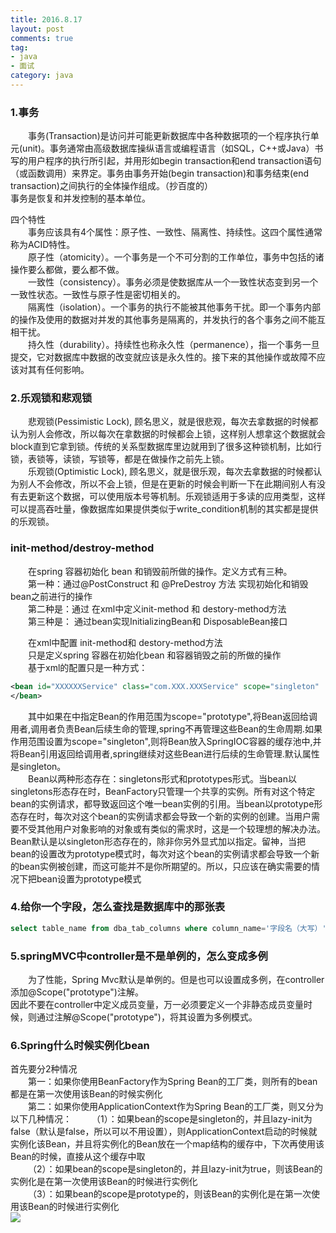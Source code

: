 ```yaml
---
title: 2016.8.17
layout: post
comments: true
tag: 
- java
- 面试
category: java
---
```


### 1.事务
&ensp;&ensp;&ensp;&ensp;事务(Transaction)是访问并可能更新数据库中各种数据项的一个程序执行单元(unit)。事务通常由高级数据库操纵语言或编程语言（如SQL，C++或Java）书写的用户程序的执行所引起，并用形如begin transaction和end transaction语句（或函数调用）来界定。事务由事务开始(begin transaction)和事务结束(end transaction)之间执行的全体操作组成。（抄百度的）  
事务是恢复和并发控制的基本单位。  
<!-- more -->
四个特性  
&ensp;&ensp;&ensp;&ensp;事务应该具有4个属性：原子性、一致性、隔离性、持续性。这四个属性通常称为ACID特性。  
&ensp;&ensp;&ensp;&ensp;原子性（atomicity）。一个事务是一个不可分割的工作单位，事务中包括的诸操作要么都做，要么都不做。  
&ensp;&ensp;&ensp;&ensp;一致性（consistency）。事务必须是使数据库从一个一致性状态变到另一个一致性状态。一致性与原子性是密切相关的。  
&ensp;&ensp;&ensp;&ensp;隔离性（isolation）。一个事务的执行不能被其他事务干扰。即一个事务内部的操作及使用的数据对并发的其他事务是隔离的，并发执行的各个事务之间不能互相干扰。  
&ensp;&ensp;&ensp;&ensp;持久性（durability）。持续性也称永久性（permanence），指一个事务一旦提交，它对数据库中数据的改变就应该是永久性的。接下来的其他操作或故障不应该对其有任何影响。
### 2.乐观锁和悲观锁
&ensp;&ensp;&ensp;&ensp;悲观锁(Pessimistic Lock), 顾名思义，就是很悲观，每次去拿数据的时候都认为别人会修改，所以每次在拿数据的时候都会上锁，这样别人想拿这个数据就会block直到它拿到锁。传统的关系型数据库里边就用到了很多这种锁机制，比如行锁，表锁等，读锁，写锁等，都是在做操作之前先上锁。  
&ensp;&ensp;&ensp;&ensp;乐观锁(Optimistic Lock), 顾名思义，就是很乐观，每次去拿数据的时候都认为别人不会修改，所以不会上锁，但是在更新的时候会判断一下在此期间别人有没有去更新这个数据，可以使用版本号等机制。乐观锁适用于多读的应用类型，这样可以提高吞吐量，像数据库如果提供类似于write_condition机制的其实都是提供的乐观锁。  
### init-method/destroy-method 
&ensp;&ensp;&ensp;&ensp;在spring  容器初始化 bean 和销毁前所做的操作。定义方式有三种。  
&ensp;&ensp;&ensp;&ensp;第一种：通过@PostConstruct 和 @PreDestroy 方法 实现初始化和销毁bean之前进行的操作  
&ensp;&ensp;&ensp;&ensp;第二种是：通过 在xml中定义init-method 和  destory-method方法  
&ensp;&ensp;&ensp;&ensp;第三种是： 通过bean实现InitializingBean和 DisposableBean接口   

&ensp;&ensp;&ensp;&ensp;在xml中配置 init-method和 destory-method方法  
&ensp;&ensp;&ensp;&ensp;只是定义spring 容器在初始化bean 和容器销毁之前的所做的操作  
&ensp;&ensp;&ensp;&ensp;基于xml的配置只是一种方式： 
```xml
<bean id="XXXXXXService" class="com.XXX.XXXService" scope="singleton"  init-method="初始方法"  destroy-method="销毁方法">  
</bean>  
```
&ensp;&ensp;&ensp;&ensp;其中如果在<bean>中指定Bean的作用范围为scope="prototype",将Bean返回给调用者,调用者负责Bean后续生命的管理,spring不再管理这些Bean的生命周期.如果作用范围设置为scope="singleton",则将Bean放入SpringIOC容器的缓存池中,并将Bean引用返回给调用者,spring继续对这些Bean进行后续的生命管理.默认属性是singleton。  
&ensp;&ensp;&ensp;&ensp;Bean以两种形态存在：singletons形式和prototypes形式。当bean以singletons形态存在时，BeanFactory只管理一个共享的实例。所有对这个特定bean的实例请求，都导致返回这个唯一bean实例的引用。当bean以prototype形态存在时，每次对这个bean的实例请求都会导致一个新的实例的创建。当用户需要不受其他用户对象影响的对象或有类似的需求时，这是一个较理想的解决办法。Bean默认是以singleton形态存在的，除非你另外显式加以指定。留神，当把bean的设置改为prototype模式时，每次对这个bean的实例请求都会导致一个新的bean实例被创建，而这可能并不是你所期望的。所以，只应该在确实需要的情况下把bean设置为prototype模式
### 4.给你一个字段，怎么查找是数据库中的那张表
```sql
select table_name from dba_tab_columns where column_name='字段名（大写）'
```
### 5.springMVC中controller是不是单例的，怎么变成多例
&ensp;&ensp;&ensp;&ensp;为了性能，Spring Mvc默认是单例的。但是也可以设置成多例，在controller添加@Scope("prototype")注解。  
因此不要在controller中定义成员变量，万一必须要定义一个非静态成员变量时候，则通过注解@Scope("prototype")，将其设置为多例模式。
### 6.Spring什么时候实例化bean
首先要分2种情况  
&ensp;&ensp;&ensp;&ensp;第一：如果你使用BeanFactory作为Spring Bean的工厂类，则所有的bean都是在第一次使用该Bean的时候实例化  
&ensp;&ensp;&ensp;&ensp;第二：如果你使用ApplicationContext作为Spring Bean的工厂类，则又分为以下几种情况：
&ensp;&ensp;&ensp;&ensp;（1）：如果bean的scope是singleton的，并且lazy-init为false（默认是false，所以可以不用设置），则ApplicationContext启动的时候就实例化该Bean，并且将实例化的Bean放在一个map结构的缓存中，下次再使用该Bean的时候，直接从这个缓存中取  
&ensp;&ensp;&ensp;&ensp;（2）：如果bean的scope是singleton的，并且lazy-init为true，则该Bean的实例化是在第一次使用该Bean的时候进行实例化  
&ensp;&ensp;&ensp;&ensp;（3）：如果bean的scope是prototype的，则该Bean的实例化是在第一次使用该Bean的时候进行实例化    
![](http://ni484sha.com/images/basedata.png) 





